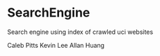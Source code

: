 # SearchEngine
Search engine using index of crawled uci websites

Caleb Pitts
Kevin Lee
Allan Huang
